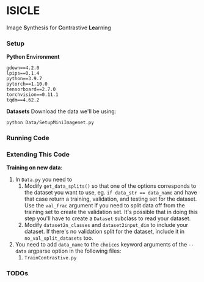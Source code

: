 # ISICLE
**I**mage **S**ynthes**i**s for **C**ontrastive **Le**arning

### Setup

**Python Environment**
```
gdown==4.2.0
lpips==0.1.4
python==3.9.7
pytorch==1.10.0
tensorboard==2.7.0
torchvision==0.11.1
tqdm==4.62.2
```

**Datasets**
Download the data we'll be using:
```
python Data/SetupMiniImagenet.py
```

### Running Code

### Extending This Code
**Training on new data**:
1. In `Data.py` you need to
    1. Modify `get_data_splits()` so that one of the options corresponds to the dataset you want to use, eg. `if data_str == data_name` and have that case return a training, validation, and testing set for the dataset. Use the `val_frac` argument if you need to split data off from the training set to create the validation set. It's possible that in doing this step you'll have to create a `Dataset` subclass to read your dataset.
    2. Modify `dataset2n_classes` and `dataset2input_dim` to include your dataset. If there's no validation split for the dataset, include it in `no_val_split_datasets` too.
2. You need to add `data_name` to the `choices` keyword arguments of the `--data` argparse option in the following files:
    1.  `TrainContrastive.py`

### TODOs
